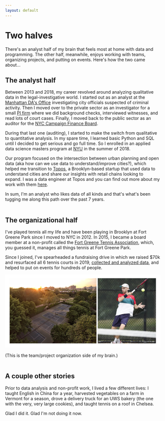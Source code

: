 ```yaml
---
layout: default
---
```

# Two halves

There's an analyst half of my brain that feels most at home with data and programming. The other half, meanwhile, enjoys working with teams, organizing projects, and putting on events. Here's how the two came about...

## The analyst half

Between 2013 and 2018, my career revolved around analyzing qualitative data in the legal-investigative world. I started out as an analyst at the [Manhattan DA's Office](https://www.manhattanda.org/district-attorney-vance-announces-expansion-anti-corruption-unit/) investigating city officials suspected of criminal activity. Then I moved over to the private sector as an investigator for a small [PI firm](https://www.questinvestigates.com/) where we did background checks, interviewed witnesses, and read lots of court cases. Finally, I moved back to the public sector as an auditor for the [NYC Campaign Finance Board](https://www.nyccfb.info/).

During that last one (auditing), I started to make the switch from qualitative to quantitative analysis. In my spare time, I learned basic Python and SQL until I decided to get serious and go full time. So I enrolled in an applied data science masters program at [NYU](https://cusp.nyu.edu/) in the summer of 2018. 

Our program focused on the intersection between urban planning and open data (aka how can we use data to understand/improve cities?), which helped me transition to [Topos](https://topos.com/), a Brooklyn-based startup that used data to understand cities and share our insights with retail chains looking to expand. I was a data engineer at Topos and you can find out more about my work with them [here](./projects.md).

In sum, I'm an analyst who likes data of all kinds and that's what's been tugging me along this path over the past 7 years.
<br>
<br>
## The organizational half

I've played tennis all my life and have been playing in Brooklyn at Fort Greene Park since I moved to NYC in 2012. In 2015, I became a board member at a non-profit called the [Fort Greene Tennis Association](http://www.fortgreenetennis.org/), which, you guessed it, manages all things tennis at Fort Greene Park. 

Since I joined, I've spearheaded a fundraising drive in which we raised $70k and resurfaced all 6 tennis courts in 2019, [collected and analyzed data](./projects-tennis.md), and helped to put on events for hundreds of people.

<a href = "assets/images/tennis-v4.png"><img src="assets/images/tennis-v4.png" alt="Fort Greene tennis"></a>

(This is the team/project organization side of my brain.)
<br>
<br>
## A couple other stories

Prior to data analysis and non-profit work, I lived a few different lives: I taught English in China for a year, harvested vegetables on a farm in Vermont for a season, drove a delivery truck for an UWS bakery (the one with the very, very large cookies), and taught tennis on a roof in Chelsea.

Glad I did it. Glad I'm not doing it now.